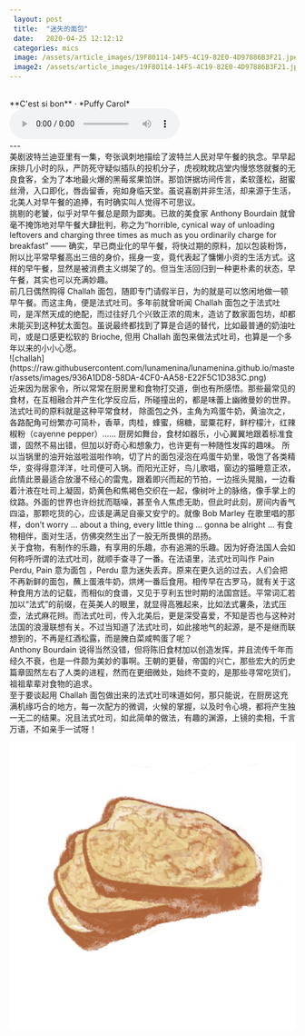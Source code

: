 ```yaml
---
 layout: post
 title:  "迷失的面包"
 date:   2020-04-25 12:12:12
 categories: mics
 image: /assets/article_images/19F80114-14F5-4C19-82E0-4D97886B3F21.jpeg
 image2: /assets/article_images/19F80114-14F5-4C19-82E0-4D97886B3F21.jpeg
---
```


<br/>
**C'est si bon** · *Puffy Carol*
<audio controls autoplay> C'est si bon
  <source src="http://tx.stream.kg.qq.com/szkge-btfs/b7dc2e5882badc11c41bee1f8f8c4b8cc401269c?ftnrkey=fdac3b817539393a66eb20cd7279ee4940bb0d798b17bba3a1644527fa4621251bc1bd897cded8f51ca219de95f52d3b24b53edb36e03a8b4e80a9d997c0f50a&vkey=89BD53BB295BCE08C3DF3A0F30394D09389BD74BF109E2829ECEAA3D05CFB04BC796A8B1FD61A0258F5368C210868F4DC62B795ECEDA69DAAB0F1744FBF28D660B3670BC813612E3FFE36802F6824CD65B465CD8ABDC5390&fname=1021_047118ebb150fa9e547e47ef80f967fc6181e5af.0.m4a&fromtag=1018&sdtfrom=v1018&ugcid=637357476_1588976729_756" type="audio/mpeg">
</audio>
<br/>
---
<br/>
    美剧波特兰迪亚里有一集，夸张讽刺地描绘了波特兰人民对早午餐的执念。早早起床排几小时的队，严防死守疑似插队的投机分子，虎视眈眈店堂内慢悠悠就餐的无良食客，全为了本地最火爆的黑莓浆果馅饼。那馅饼据坊间传言，柔软蓬松，甜蜜丝滑，入口即化，唇齿留香，宛如身临天堂。虽说喜剧并非生活，却来源于生活，北美人对早午餐的追捧，有时确实叫人觉得不可思议。

<br/>
    挑剔的老饕，似乎对早午餐总是颇为鄙夷。已故的美食家 Anthony Bourdain 就曾毫不掩饰地对早午餐大肆批判，称之为“horrible, cynical way of unloading leftovers and charging three times as much as you ordinarily charge for breakfast”  —— 确实，早已商业化的早午餐，将快过期的原料，加以包装粉饰，附以比平常早餐高出三倍的身价，摇身一变，竟代表起了慵懒小资的生活方式。这样的早午餐，显然是被消费主义绑架了的。但当生活回归到一种更朴素的状态，早午餐，其实也可以充满妙趣。

<br/>
    前几日偶然购得 Challah 面包，随即专门请假半日，为的就是可以悠闲地做一顿早午餐。而这主角，便是法式吐司。多年前就曾听闻 Challah 面包之于法式吐司，是浑然天成的绝配，而过往好几个兴致正浓的周末，造访了数家面包坊，却都未能买到这种犹太面包。虽说最终都找到了算是合适的替代，比如最普通的奶油吐司，或是口感更松软的 Brioche, 但用 Challah 面包来做法式吐司，也算是一个多年以来的小小心愿。
<br/>
![challah](https://raw.githubusercontent.com/lunamenina/lunamenina.github.io/master/assets/images/936A1DD8-58DA-4CF0-AA58-E22F5C1D383C.png)

<br/>
    近来因为居家令，所以常常在厨房里和食物打交道，倒也有所感悟。那些最常见的食材，在互相融合并产生化学反应后，所碰撞出的，都是味蕾上幽微曼妙的世界。法式吐司的原料就是这种平常食材， 除面包之外，主角为鸡蛋牛奶，黄油次之，各路配角可纷繁亦可简朴，香草，肉桂，蜂蜜，绵糖，罂粟花籽，鲜柠檬汁，红辣椒粉（cayenne pepper）…… 厨房如舞台，食材如器乐，小心翼翼地跟着标准食谱，固然不易出错，但加以好奇心和想象力，也许更有一种随性发挥的趣味。 所以当锅里的油开始滋啦滋啦作响，切了片的面包浸泡在鸡蛋牛奶里，吸饱了各类精华，变得得意洋洋，吐司便可入锅。而阳光正好，鸟儿歌唱，窗边的猫睡意正浓，此情此景最适合放漫不经心的雷鬼，跟着即兴而起的节拍，一边摇头晃脑，一边看着汁液在吐司上凝固，奶黄色和焦褐色交织在一起，像树叶上的脉络，像手掌上的纹路。外面的世界也许纷扰而聒噪，甚至令人焦虑无助，但此时此刻，房间内香气四溢，那颗吃货的心，应该是满足自豪又安宁的。就像 Bob Marley 在歌里唱的那样，don’t worry … about a thing, every little thing … gonna be alright … 有食物相伴，面对生活，仿佛突然生出了一股无所畏惧的昂扬。

<br/>
    关于食物，有制作的乐趣，有享用的乐趣，亦有追溯的乐趣。因为好奇法国人会如何称呼所谓的法式吐司，就顺手查寻了一番。在法语里，法式吐司叫作 Pain Perdu, Pain 意为面包 ，Perdu 意为迷失丢弃。原来在更久远的过去，人们会把不再新鲜的面包，蘸上蛋液牛奶，烘烤一番后食用。相传早在古罗马，就有关于这种食用方法的记载，而相似的食谱，又见于亨利五世时期的法国宫廷。平常词汇若加以“法式”的前缀，在英美人的眼里，就显得高雅起来，比如法式薯条，法式压壶，法式麻花辫。而法式吐司，传入北美后，更是深受喜爱，不知是否也与这种对法国的浪漫联想有关。不过当知道了法式吐司，如此接地气的起源，是不是继而联想到的，不再是红酒松露，而是腌白菜咸鸭蛋了呢？

<br/>
    Anthony Bourdain 说得当然没错，但将陈旧食材加以创造发挥，并且流传千年而经久不衰，也是一件颇为美妙的事啊。王朝的更替，帝国的兴亡，那些宏大的历史篇章固然左右了人类的进程，然而在更细微处，始终不变的，是那些寻常吃货们，祖祖辈辈对食物的追求。

<br/>
    至于要谈起用 Challah 面包做出来的法式吐司味道如何，那只能说，在厨房这充满机缘巧合的地方，每一次配方的微调，火候的掌握，以及时令心境，都将产生独一无二的结果。况且法式吐司，如此简单的做法，有趣的渊源，上镜的卖相，千言万语，不如亲手一试呀！

![pain perdu](https://raw.githubusercontent.com/lunamenina/lunamenina.github.io/master/assets/images/2FF8894F-4247-45A6-8EB3-15E5637AE618.png)
